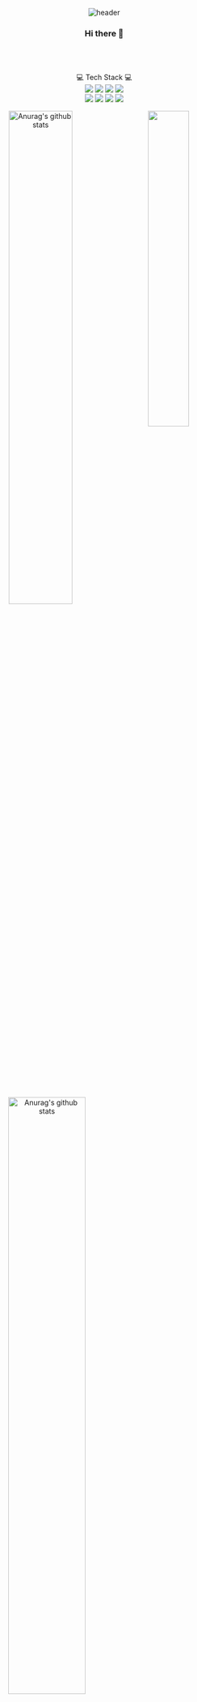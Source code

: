 <div align=center>
  
![header](https://capsule-render.vercel.app/api?type=waving&color=gradient&height=300&section=header&text=NINO%20ZONE🤪&fontSize=70)

### Hi there 👋

<br><br><br>
💻 Tech Stack 💻
  <br>
<img src="https://img.shields.io/badge/Java-Green?style=flat-square&logo=Java&logoColor=white" /> 
<img src="https://img.shields.io/badge/Json-blue?style=flat-square&logo=Json&logoColor=white" /> 
<img src="https://img.shields.io/badge/Docker-red?style=flat-square&logo=Docker&logoColor=white" /> 
<img src="https://img.shields.io/badge/JavaScript-yellow?style=flat-square&logo=JavaScript&logoColor=white" /> </br>
<img src="https://img.shields.io/badge/Apple-black?style=flat-square&logo=Apple&logoColor=white" />
<img src="https://img.shields.io/badge/Oracle-purple?style=flat-square&logo=Oracle&logoColor=white" />
<img src="https://img.shields.io/badge/HTML5-orange?style=flat-square&logo=HTML5&logoColor=white" />
<img src="https://img.shields.io/badge/jQuery-skyblue?style=flat-square&logo=jQuery&logoColor=white" />

<table>
  <tr>
  <a href="https://github.com/ninaaano/github-readme-stats"><img align="left" src="https://github-readme-stats.vercel.app/api?username=ninaaano&show_icons=true&include_all_commits=true&theme=buefy&hide_border=true" alt="Anurag's github stats" width="50%" height="50%"/></a>  
  <a href="https://github.com/ninaaano/github-readme-stats"><img align="left" src="https://github-readme-stats.vercel.app/api?username=ninaaano&show_icons=true&include_all_commits=true&theme=buefy&hide_border=true" alt="Anurag's github stats" width="55%" height="55%"/></a>  
  <a href="https://github.com/ninaaano/github-readme-stats">
  <img align="top-right" src="https://github-readme-stats.vercel.app/api/top-langs/?username=ninaaano&layout=compact&theme=buefy&hide_border=true" width="40%" height="40%"/></a>
  </br>
   </tr>
</table>
</br>
</br>
</br>

  
</div>
